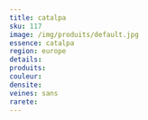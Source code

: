```yaml
---
title: catalpa
sku: 117
image: /img/produits/default.jpg
essence: catalpa
region: europe
details: 
produits:
couleur: 
densite: 
veines: sans
rarete: 
---
```

